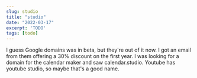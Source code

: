 ```yaml
---
slug: studio
title: "studio"
date: "2022-03-17"
excerpt: 'TODO'
tags: [todo]
---
```


I guess Google domains was in beta, but they're out of it now. I got an email from them offering a 30% discount on the first year. I was looking for a domain for the calendar maker and saw calendar.studio. Youtube has youtube studio, so maybe that's a good name.
